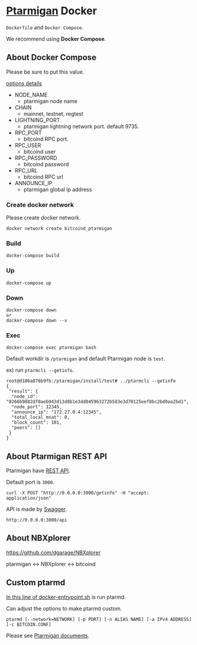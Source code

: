 # [Ptarmigan](https://github.com/nayutaco/ptarmigan) Docker

`Dockerfile` and `Docker Compose`.

We recommend using **Docker Compose**.

## About Docker Compose

Please be sure to put this value.

[options details](https://github.com/nayutaco/ptarmigan/blob/master/docs/ptarmd.md)

- NODE_NAME
    - ptarmigan node name 
- CHAIN
    - mainnet, testnet, regtest
- LIGHTNING_PORT
    - ptarmigan lightning network port. default 9735.
- RPC_PORT
    - bitcoind RPC port.
- RPC_USER
    - bitcoind user
- RPC_PASSWORD
    - bitcoind password
- RPC_URL
    - bitcoind RPC url
- ANNOUNCE_IP
    - ptarmigan global ip address
    
### Create docker network

Please create docker network.

```
docker network create bitcoind_ptarmigan
```

### Build

```
docker-compose build
```

### Up

```
docker-compose up
```

### Down

```
docker-compose down 
or
docker-compose down --v
```

### Exec

```
docker-compose exec ptarmigan bash
```

Default workdir is `/ptarmigan` and default Ptarmigan node is `test`.

ex) run `ptarmcli --getinfo`.

```
root@d106a876b9fb:/ptarmigan/install/test# ../ptarmcli --getinfo
{
 "result": {
  "node_id": "0266b9882df0aeb943d13d8b1e3dd045963272b583e3d70125eef8bc2bd0aa2bd1",
  "node_port": 12345,
  "announce_ip": "172.27.0.4:12345",
  "total_local_msat": 0,
  "block_count": 101,
  "peers": []
 }
}
```

## About Ptarmigan REST API

Ptarmigan have [REST API](https://github.com/nayutaco/ptarmigan/blob/master/docs/howtouse_rest_api.md).

Default port is `3000`.

```
curl -X POST "http://0.0.0.0:3000/getinfo" -H "accept: application/json"
```

API is made by [Swagger](https://swagger.io/).

```
http://0.0.0.0:3000/api
```

## About NBXplorer

https://github.com/dgarage/NBXplorer

ptarmigan <-> NBXplorer <-> bitcoind


## Custom ptarmd

[In this line of docker-entrypoint.sh](https://github.com/nayutaco/docker-ptarmigan/blob/master/ptarm/docker-entrypoint.sh#L18) is run ptarmd.

Can adjust the options to make ptarmd custom.

```
ptarmd [--network=NETWORK] [-p PORT] [-n ALIAS NAME] [-a IPv4 ADDRESS] [-c BITCOIN.CONF]
```

Please see [Ptarmigan documents](https://github.com/nayutaco/ptarmigan/blob/master/docs/ptarmd.md).
